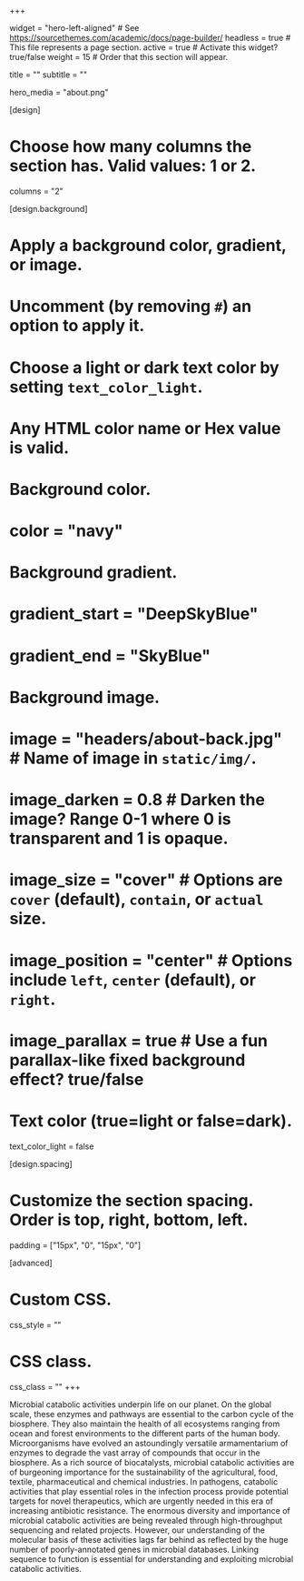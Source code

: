 +++

widget = "hero-left-aligned"  # See https://sourcethemes.com/academic/docs/page-builder/
headless = true  # This file represents a page section.
active = true  # Activate this widget? true/false
weight = 15  # Order that this section will appear.

title = ""
subtitle = ""

hero_media = "about.png"

[design]
  # Choose how many columns the section has. Valid values: 1 or 2.
  columns = "2"

[design.background]
  # Apply a background color, gradient, or image.
  #   Uncomment (by removing `#`) an option to apply it.
  #   Choose a light or dark text color by setting `text_color_light`.
  #   Any HTML color name or Hex value is valid.

  # Background color.
  # color = "navy"

  # Background gradient.
  # gradient_start = "DeepSkyBlue"
  # gradient_end = "SkyBlue"

  # Background image.
  # image = "headers/about-back.jpg"  # Name of image in `static/img/`.
  # image_darken = 0.8  # Darken the image? Range 0-1 where 0 is transparent and 1 is opaque.
  # image_size = "cover"  #  Options are `cover` (default), `contain`, or `actual` size.
  # image_position = "center"  # Options include `left`, `center` (default), or `right`.
  # image_parallax = true  # Use a fun parallax-like fixed background effect? true/false

  # Text color (true=light or false=dark).
  text_color_light = false



[design.spacing]
  # Customize the section spacing. Order is top, right, bottom, left.
  padding = ["15px", "0", "15px", "0"]

[advanced]
 # Custom CSS. 
 css_style = ""

 # CSS class.
 css_class = ""
+++

Microbial catabolic activities underpin life on our planet. On the global scale, these enzymes and pathways are essential to the carbon cycle of the biosphere. They also maintain the health of all ecosystems ranging from ocean and forest environments to the different parts of the human body. Microorganisms have evolved an astoundingly versatile armamentarium of enzymes to degrade the vast array of compounds that occur in the biosphere. As a rich source of biocatalysts, microbial catabolic activities are of burgeoning importance for the sustainability of the agricultural, food, textile, pharmaceutical and chemical industries. In pathogens, catabolic activities that play essential roles in the infection process provide potential targets for novel therapeutics, which are urgently needed in this era of increasing antibiotic resistance. The enormous diversity and importance of microbial catabolic activities are being revealed through high-throughput sequencing and related projects. However, our understanding of the molecular basis of these activities lags far behind as reflected by the huge number of poorly-annotated genes in microbial databases. Linking sequence to function is essential for understanding and exploiting microbial catabolic activities.

